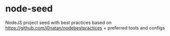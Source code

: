 # node-seed
NodeJS project seed with best practices based on https://github.com/i0natan/nodebestpractices + preferred tools and configs
